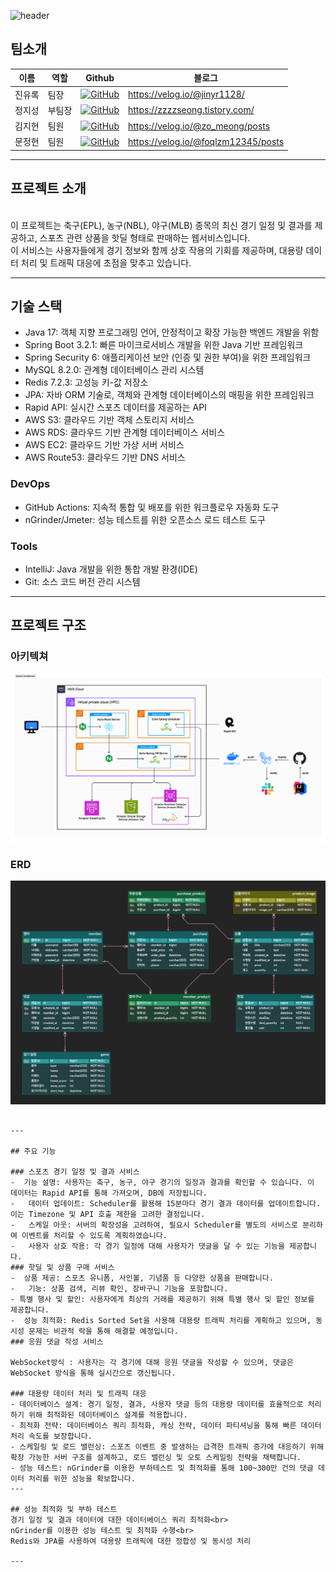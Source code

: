 ![header](https://capsule-render.vercel.app/api?type=waving&color=timeGradient&text=SportsEcho!!&animation=twinkling&fontSize=45&fontAlignY=40&fontAlign=50&height=250)
## 팀소개
| 이름  | 역할  |Github|블로그|
|-----|-----|---|---|
| 진유록 | 팀장  |<a href="https://github.com/jinyr1128">![GitHub](https://img.shields.io/badge/github-%23121011.svg?style=for-the-badge&logo=github&logoColor=white)</a>|https://velog.io/@jinyr1128/
| 정지성 | 부팀장 |<a href="https://github.com/zzzzseong">![GitHub](https://img.shields.io/badge/github-%23121011.svg?style=for-the-badge&logo=github&logoColor=white)</a>|https://zzzzseong.tistory.com/
| 김지현 | 팀원|<a href="https://github.com/zomeong">![GitHub](https://img.shields.io/badge/github-%23121011.svg?style=for-the-badge&logo=github&logoColor=white)</a>|https://velog.io/@zo_meong/posts
| 문정현 | 팀원|<a href="https://github.com/JungHyunMoon">![GitHub](https://img.shields.io/badge/github-%23121011.svg?style=for-the-badge&logo=github&logoColor=white)</a>|https://velog.io/@foqlzm12345/posts


---

## 프로젝트 소개
<br>
이 프로젝트는  축구(EPL), 농구(NBL), 야구(MLB) 종목의 최신 경기 일정 및 결과를 제공하고, 스포츠 관련 상품을 핫딜 형태로 판매하는 웹서비스입니다.<br> 이 서비스는 사용자들에게 경기 정보와 함께 상호 작용의 기회를 제공하며, 대용량 데이터 처리 및 트래픽 대응에 초점을 맞추고 있습니다.

---

## 기술 스택

-  Java 17: 객체 지향 프로그래밍 언어, 안정적이고 확장 가능한 백엔드 개발을 위함
-  Spring Boot 3.2.1: 빠른 마이크로서비스 개발을 위한 Java 기반 프레임워크
-  Spring Security 6: 애플리케이션 보안 (인증 및 권한 부여)을 위한 프레임워크
-  MySQL 8.2.0: 관계형 데이터베이스 관리 시스템
-  Redis 7.2.3: 고성능 키-값 저장소
- JPA: 자바 ORM 기술로, 객체와 관계형 데이터베이스의 매핑을 위한 프레임워크
- Rapid API: 실시간 스포츠 데이터를 제공하는 API
- AWS S3: 클라우드 기반 객체 스토리지 서비스
- AWS RDS: 클라우드 기반 관계형 데이터베이스 서비스
- AWS EC2: 클라우드 기반 가상 서버 서비스
- AWS Route53: 클라우드 기반 DNS 서비스

### DevOps
- GitHub Actions: 지속적 통합 및 배포를 위한 워크플로우 자동화 도구
- nGrinder/Jmeter: 성능 테스트를 위한 오픈소스 로드 테스트 도구

### Tools
- IntelliJ: Java 개발을 위한 통합 개발 환경(IDE)
- Git: 소스 코드 버전 관리 시스템
---
## 프로젝트 구조
### 아키텍쳐
![FigJam Basics (한국어) (Community) (1) 복사본.png](src%2Fmain%2Fresources%2Fstatic%2FFigJam%20Basics%20%28%ED%95%9C%EA%B5%AD%EC%96%B4%29%20%28Community%29%20%281%29%20%EB%B3%B5%EC%82%AC%EB%B3%B8.png)
### ERD
![Screenshot 2024-01-10 at 12.13.56 PM.png](src%2Fmain%2Fresources%2Fstatic%2FScreenshot%202024-01-10%20at%2012.13.56%20PM.png)
```

---

## 주요 기능

### 스포츠 경기 일정 및 결과 서비스
-  기능 설명: 사용자는 축구, 농구, 야구 경기의 일정과 결과를 확인할 수 있습니다. 이 데이터는 Rapid API를 통해 가져오며, DB에 저장됩니다.
-   데이터 업데이트: Scheduler를 활용해 15분마다 경기 결과 데이터를 업데이트합니다. 이는 Timezone 및 API 호출 제한을 고려한 결정입니다.
-   스케일 아웃: 서버의 확장성을 고려하여, 필요시 Scheduler를 별도의 서비스로 분리하여 이벤트를 처리할 수 있도록 계획하였습니다.
-   사용자 상호 작용: 각 경기 일정에 대해 사용자가 댓글을 달 수 있는 기능을 제공합니다.
### 핫딜 및 상품 구매 서비스
-  상품 제공: 스포츠 유니폼, 사인볼, 기념품 등 다양한 상품을 판매합니다.
-   기능: 상품 검색, 리뷰 확인, 장바구니 기능을 포함합니다.
- 특별 행사 및 할인: 사용자에게 최상의 거래를 제공하기 위해 특별 행사 및 할인 정보를 제공합니다.
-  성능 최적화: Redis Sorted Set을 사용해 대용량 트래픽 처리를 계획하고 있으며, 동시성 문제는 비관적 락을 통해 해결할 예정입니다.
### 응원 댓글 작성 서비스

WebSocket방식 : 사용자는 각 경기에 대해 응원 댓글을 작성할 수 있으며, 댓글은 WebSocket 방식을 통해 실시간으로 갱신됩니다.

### 대용량 데이터 처리 및 트래픽 대응
- 데이터베이스 설계: 경기 일정, 결과, 사용자 댓글 등의 대용량 데이터를 효율적으로 처리하기 위해 최적화된 데이터베이스 설계를 적용합니다.
- 최적화 전략: 데이터베이스 쿼리 최적화, 캐싱 전략, 데이터 파티셔닝을 통해 빠른 데이터 처리 속도를 보장합니다.
- 스케일링 및 로드 밸런싱: 스포츠 이벤트 중 발생하는 급격한 트래픽 증가에 대응하기 위해 확장 가능한 서버 구조를 설계하고, 로드 밸런싱 및 오토 스케일링 전략을 채택합니다.
- 성능 테스트: nGrinder를 이용한 부하테스트 및 최적화를 통해 100~300만 건의 댓글 데이터 처리를 위한 성능을 확보합니다.
---

## 성능 최적화 및 부하 테스트
경기 일정 및 결과 데이터에 대한 데이터베이스 쿼리 최적화<br>
nGrinder를 이용한 성능 테스트 및 최적화 수행<br>
Redis와 JPA를 사용하여 대용량 트래픽에 대한 정합성 및 동시성 처리

---

